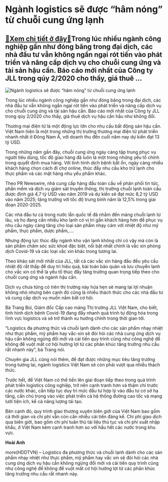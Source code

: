 Ngành logistics sẽ được “hâm nóng” từ chuỗi cung ứng lạnh
=========================================================

[:gift:Xem chi tiết ở đây:gift:](https://hddtvn.com/nganh-logistics-se-duoc-ham-nong-tu-chuoi-cung-ung-lanh/)Trong lúc nhiều ngành công nghiệp gần như đóng băng trong đại dịch, các nhà đầu tư vẫn không ngần ngại rót tiền vào phát triển và nâng cấp dịch vụ cho chuỗi cung ứng và tài sản hậu cần. Báo cáo mới nhất của Công ty JLL trong qúy 2/2020 cho thấy, giá thuê …
----------------------------------------------------------------------------------------------------------------------------------------------------------------------------------------------------------------------------------------------------------------





![Ngành logistics sẽ được “hâm nóng” từ chuỗi cung ứng lạnh](https://hddtvn.com/wp-content/uploads/2021/01/2452_thiet-ke-lap-dat-kho-lanh-cong-nghiep-7.jpg "Ngành logistics sẽ được “hâm nóng” từ chuỗi cung ứng lạnh")



Trong lúc nhiều ngành công nghiệp gần như đóng băng trong đại dịch, các nhà đầu tư vẫn không ngần ngại rót tiền vào phát triển và nâng cấp dịch vụ cho chuỗi cung ứng và tài sản hậu cần. Báo cáo mới nhất của Công ty JLL trong qúy 2/2020 cho thấy, giá thuê dịch vụ hậu cần hầu như không đổi.


Thương mại điện tử là một động lực lớn cho nhu cầu bất động sản hậu cần. Việt Nam hiện là một trong những thị trường thương mại điện tử phát triển nhanh nhất ở Đông Nam Á, với doanh thu đến cuối năm nay dự kiến đạt 13 tỷ USD.


Trong những năm gần đây, chuỗi cung ứng ngày càng tập trung phục vụ người tiêu dùng, tốc độ giao hàng đã luôn là một trong những yếu tố chính trong quyết định mua hàng. Với tình hình dịch bệnh bất ổn, ngày càng nhiều khách hàng chọn cách đi chợ online, thúc đẩy nhu cầu kho trữ lạnh cho thực phẩm và các mặt hàng nhu yếu phẩm khác.


Theo PR Newswire, nhà cung cấp hàng đầu toàn cầu về phân phối tin tức, phần mềm và dịch vụ giám sát truyền thông, thị trường chuỗi lạnh toàn cầu được định giá 4,7 tỷ USD vào năm 2019 và dự kiến sẽ đạt mức 8,2 tỷ USD vào năm 2025; tăng trưởng với tốc độ trung bình năm là 12,5% trong giai đoạn 2020-2025.


Các nhà đầu tư cả trong nước lẫn quốc tế đã nhắm đến mảng chuỗi lạnh từ lâu, và họ đang cần nhiều kho lạnh có vị trí gần khách hàng hơn để phục vụ nhu cầu ngày càng tăng cho loại sản phẩm nhạy cảm với nhiệt độ như mỹ phẩm, thực phẩm, dược phẩm,….


Nhưng động lực thúc đẩy ngành kho vận lạnh không chỉ có vậy mà còn là sản phẩm chăm sóc sức khoẻ đặc biệt, nổi bật nhất chính là vắc xin phòng dịch Covid-19 và các loại vắc xin khác trong tương lai.


Theo khảo sát mới nhất của JLL, tất cả các vắc xin hàng đầu đều yêu cầu nhiệt độ rất thấp để duy trì hiệu quả, bài toán bảo quản và lưu chuyển lạnh cho vắc xin có thể là yếu tố thúc đẩy tăng trưởng quan trọng tiếp theo cho chuỗi cung ứng và ngành hậu cần.


Dịch vụ chưa từng có trên thị trường này hứa hẹn sẽ mang lại lợi nhuận không nhỏ nhưng bên cạnh đó cũng là nhiều thách thức cho các nhà đầu tư và cung cấp dịch vụ muốn nắm bắt cơ hội.


Bà Trang Bùi, Giám đốc Cấp cao mảng Thị trường JLL Việt Nam, cho biết, tình hình dịch bệnh Covid-19 đang đẩy nhanh quá trình tự động hóa trong lĩnh vực logistics và sẽ trở thành xu hướng chính trong thời gian tới.


“Logistics đa phương thức và chuỗi lạnh dành cho các sản phẩm nhạy nhiệt như thực phẩm, mỹ phẩm hay vắc-xin sẽ đòi hỏi các nhà cung ứng dịch vụ hậu cần không ngừng đổi mới và cải tiến quy trình cũng như công nghệ để không để vuột mất cơ hội hưởng lợi từ các phân khúc tăng trưởng nhu cầu rất nhanh này”, bà Trang nói.


Chuyên gia JLL cũng nói thêm, để đạt được những mục tiêu tăng trưởng trong tương lai, ngành logistics Việt Nam sẽ còn phải vượt qua nhiều thách thức.


Trước hết, để Việt Nam có thể tiến lên giai đoạn tiếp theo trong quá trình phát triển logistics công nghiệp, trở nên cạnh tranh hơn và thậm chí trước các nước khác, cần tiếp tục duy trì mức đầu tư hợp lý vào đầu tư cơ sở hạ tầng, cần chú trọng vào việc phát triển cả hệ thống đường cao tốc và mạng lưới tiện ích, kể cả năng lượng tái tạo.


Bên cạnh đó, quy trình giao thương xuyên biên giới của Việt Nam bao gồm cả thời gian và chi phí vẫn còn cần nhiều cải tiến đáng kể. Chi phí giao dịch qua biên giới, bao gồm chi phí tuân thủ tài liệu thủ tục và chi phí xuất nhập khẩu, ở Việt Nam kém cạnh tranh hơn so với hầu hết các nước trong khu vực.




**Hoài Anh**



more(HDDTVN) – Logistics đa phương thức và chuỗi lạnh dành cho các sản phẩm nhạy nhiệt như thực phẩm, mỹ phẩm hay vắc xin sẽ đòi hỏi các nhà cung ứng dịch vụ hậu cần không ngừng đổi mới và cải tiến quy trình cũng như công nghệ để không để vuột mất cơ hội hưởng lợi từ các phân khúc tăng trưởng nhu cầu rất nhanh này.

